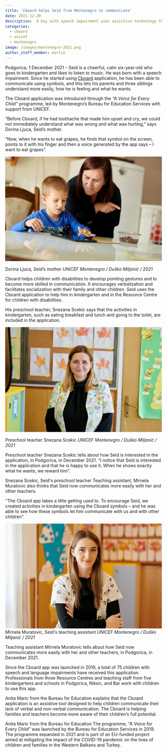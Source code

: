 ```yaml
---
title: 'Cboard helps Seid from Montenegro to communicate' 
date: 2021-12-20
description:  A boy with speech impairment uses assistive technology that supports his development 
categories:
  - cboard
  - unicef
  - montenegro
image: /images/montenegro-2021.png
author_staff_member: martin
---
```

Podgorica, 1 December 2021 – Seid is a cheerful, calm six-year-old who goes to kindergarten and likes to listen to music. He was born with a speech impairment. Since he started using [Cboard](https://www.cboard.io/) application, he has been able to communicate using symbols, and this lets his parents and three siblings understand more easily, how he is feeling and what he wants.

The Cboard application was introduced through the *“A Voice for Every Child”* programme, led by Montenegro’s Bureau for Education Services with support from UNICEF.

 “Before Cboard, if he had toothache that made him upset and cry, we could not immediately understand what was wrong and what was hurting,” says Dorina Ljuca, Seid’s mother.

“Now, when he wants to eat grapes, he finds that symbol on the screen, points to it with his finger and then a voice generated by the app says – I want to eat grapes".


![Dorina Ljuca](/images/montenegro-2021-2.jpg)

Dorina Ljuca, Seid’s mother *UNICEF Montenegro / Duško Miljanić / 2021*

Cboard helps children with disabilities to develop pointing gestures and to become more skilled in communication. It encourages verbalization and facilitates socialization with their family and other children. Seid uses the Cboard application to help him in kindergarten and in the Resource Centre for children with disabilities.

His preschool teacher, Snezana Scekic says that the activities in kindergarten, such as eating breakfast and lunch and going to the toilet, are included in the application.

![Snezana Scekic](/images/montenegro-2021-3.jpg)

Preschool teacher Snezana Scekic *UNICEF Montenegro / Duško Miljanić / 2021*

Preschool teacher Snezana Scekic tells about how Seid is interested in the application, in Podgorica, in December 2021.
“I notice that Seid is interested in the application and that he is happy to use it. When he shows exactly what he wants, we reward him". 

Snezana Scekic, Seid's preschool teacher
Teaching assistant, Mirnela Muratovic also thinks that Seid now communicates more easily with her and other teachers.

‘’The Cboard app takes a little getting used to. To encourage Seid, we created activities in kindergarten using the Cboard symbols – and he was able to see how these symbols let him communicate with us and with other children”. 

![Mirnela Muratović](/images/montenegro-2021-4.jpg)
Mirnela Muratovic, Seid's teaching assistant *UNICEF Montenegro / Duško Miljanić / 2021*

Teaching assistant Mirnela Muratovic tells about how Seid now communicates more easily with her and other teachers, in Podgorica, in December 2021.

Since the Cboard app was launched in 2019, a total of 75 children with speech and language impairments have received this application. Professionals from three Resource Centres and teaching staff from five kindergartens and schools in Podgorica, Niksic, and Bar work with children to use this app.

Anita Maric from the Bureau for Education explains that the Cboard application is an assistive tool designed to help children communicate their lack of verbal and non-verbal communication. The Cboard is helping families and teachers become more aware of their children’s full potential.   

Anita Maric from the Bureau for Education
The programme, “A Voice for Every Child” was launched by the Bureau for Education Services in 2019. The programme expanded in 2021 and is part of an EU-funded project aimed at mitigating the impact of the COVID-19 pandemic on the lives of children and families in the Western Balkans and Turkey.
